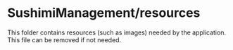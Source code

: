 # SushimiManagement/resources

This folder contains resources (such as images) needed by the application. This file can
be removed if not needed.
